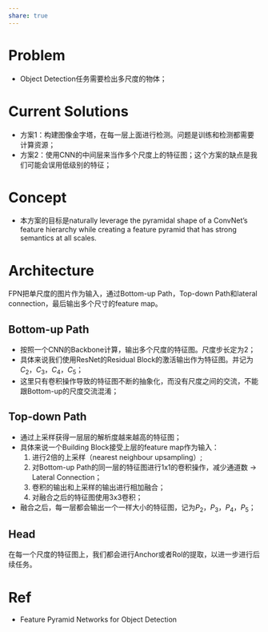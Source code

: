 ```yaml
---
share: true
---
```


# Problem
- Object Detection任务需要检出多尺度的物体；

# Current Solutions
- 方案1：构建图像金字塔，在每一层上面进行检测。问题是训练和检测都需要计算资源；
- 方案2：使用CNN的中间层来当作多个尺度上的特征图；这个方案的缺点是我们可能会误用低级别的特征；

# Concept
- 本方案的目标是naturally leverage the pyramidal shape of a ConvNet’s feature hierarchy while creating a feature pyramid that has strong semantics at all scales. 

# Architecture

FPN把单尺度的图片作为输入，通过Bottom-up Path，Top-down Path和lateral connection，最后输出多个尺寸的feature map。

## Bottom-up Path
- 按照一个CNN的Backbone计算，输出多个尺度的特征图。尺度步长定为2；
- 具体来说我们使用ResNet的Residual Block的激活输出作为特征图。并记为$C_2$，$C_3$，$C_4$，$C_5$；
- 这里只有卷积操作导致的特征图不断的抽象化，而没有尺度之间的交流，不能跟Bottom-up的尺度交流混淆；

## Top-down Path
- 通过上采样获得一层层的解析度越来越高的特征图；
- 具体来说一个Building Block接受上层的feature map作为输入：
	1. 进行2倍的上采样（nearest neighbour upsampling）;
	2. 对Bottom-up Path的同一层的特征图进行1x1的卷积操作，减少通道数 → Lateral Connection；
	3. 卷积的输出和上采样的输出进行相加融合；
	4. 对融合之后的特征图使用3x3卷积；
- 融合之后，每一层都会输出一个一样大小的特征图，记为$P_2$，$P_3$，$P_4$，$P_5$；

## Head
在每一个尺度的特征图上，我们都会进行Anchor或者RoI的提取，以进一步进行后续任务。

# Ref

- Feature Pyramid Networks for Object Detection